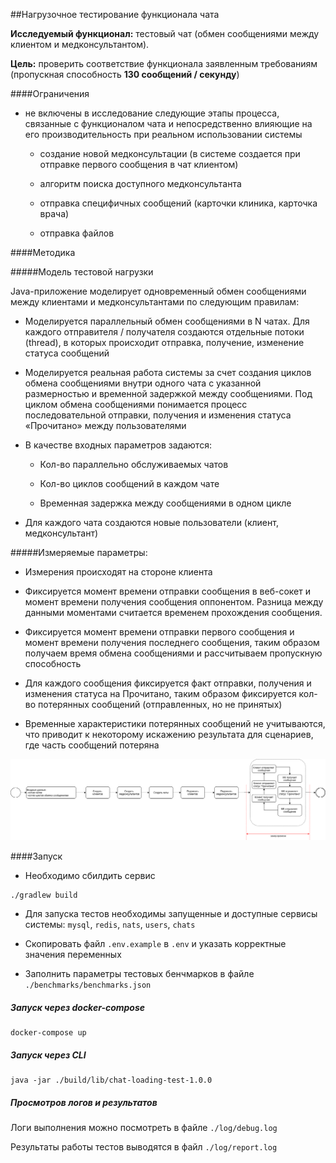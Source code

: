 ##Нагрузочное тестирование функционала чата 

**Исследуемый функционал:** тестовый чат (обмен сообщениями между клиентом и медконсультантом). 

**Цель:** проверить соответствие функционала заявленным требованиям (пропускная способность **130 сообщений / секунду**) 

####Ограничения  

* не включены в исследование следующие этапы процесса, связанные с функционалом чата и непосредственно влияющие на его производительность при реальном использовании системы 

    * создание новой медконсультации (в системе создается при отправке первого сообщения в чат клиентом) 

    * алгоритм поиска доступного медконсультанта 

    * отправка специфичных сообщений (карточки клиника, карточка врача) 

    * отправка файлов  

####Методика 

#####Модель тестовой нагрузки 

Java-приложение моделирует одновременный обмен сообщениями между клиентами и медконсультантами по следующим правилам: 

* Моделируется параллельный обмен сообщениями в N чатах. Для каждого отправителя / получателя создаются отдельные потоки (thread), в которых происходит отправка, получение, изменение статуса сообщений 

* Моделируется реальная работа системы за счет создания циклов обмена сообщениями внутри одного чата с указанной размерностью и временной задержкой между сообщениями. Под циклом обмена сообщениями понимается процесс последовательной отправки, получения и изменения статуса «Прочитано» между пользователями 

* В качестве входных параметров задаются: 

    * Кол-во параллельно обслуживаемых чатов 
    
    * Кол-во циклов сообщений в каждом чате 
    
    * Временная задержка между сообщениями в одном цикле 

* Для каждого чата создаются новые пользователи (клиент, медконсультант) 

#####Измеряемые параметры: 

* Измерения происходят на стороне клиента 

* Фиксируется момент времени отправки сообщения в веб-сокет и момент времени получения сообщения оппонентом. Разница между данными моментами считается временем прохождения сообщения. 

* Фиксируется момент времени отправки первого сообщения и момент времени получения последнего сообщения, таким образом получаем время обмена сообщениями и рассчитываем пропускную способность 

* Для каждого сообщения фиксируется факт отправки, получения и изменения статуса на Прочитано, таким образом фиксируется кол-во потерянных сообщений (отправленных, но не принятых)  

* Временные характеристики потерянных сообщений не учитываются, что приводит к некоторому искажению результата для сценариев, где часть сообщений потеряна 

![схема](./images/diagramm.png)

####Запуск

* Необходимо сбилдить сервис

````
./gradlew build
````

* Для запуска тестов необходимы запущенные и доступные сервисы системы: ``mysql``, ``redis``, ``nats``, ``users``, ``chats``

* Скопировать файл ``.env.example`` в ``.env`` и указать корректные значения переменных

* Заполнить параметры тестовых бенчмарков в файле ``./benchmarks/benchmarks.json``

##### Запуск через docker-compose

````
docker-compose up 
````

##### Запуск через CLI

````
java -jar ./build/lib/chat-loading-test-1.0.0
````

##### Просмотров логов и результатов

Логи выполнения можно посмотреть в файле ``./log/debug.log``

Результаты работы тестов выводятся в файл ``./log/report.log``

 

 

 